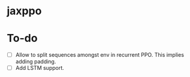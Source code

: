 # jaxppo


# To-do

-[ ] Allow to split sequences amongst env in recurrent PPO. This implies adding padding.
-[ ] Add LSTM support.
